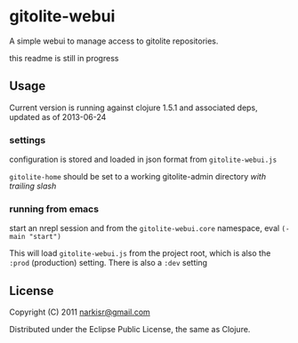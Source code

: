 # gitolite-webui

A simple webui to manage access to gitolite repositories.

this readme is still in progress

## Usage

Current version is running against clojure 1.5.1 and associated deps, updated as of 2013-06-24

### settings

configuration is stored and loaded in json format from `gitolite-webui.js`

`gitolite-home` should be set to a working gitolite-admin directory *with trailing slash*

### running from emacs

start an nrepl session and from the `gitolite-webui.core` namespace, eval `(-main "start")`

This will load `gitolite-webui.js` from the project root, which is also the `:prod` (production) setting. There is also a `:dev` setting



## License

Copyright (C) 2011 narkisr@gmail.com

Distributed under the Eclipse Public License, the same as Clojure.
